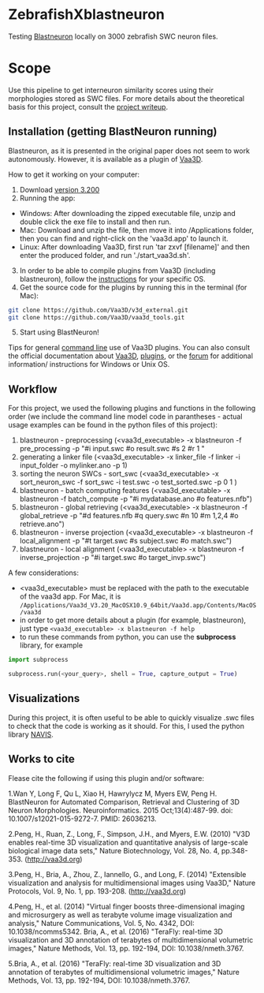 # ZebrafishXblastneuron
Testing [Blastneuron](https://pubmed.ncbi.nlm.nih.gov/26036213/) locally on 3000 zebrafish SWC neuron files.


# Scope
Use this pipeline to get interneuron similarity scores using their morphologies stored as SWC files. For more details about the theoretical basis for this project, consult the [project writeup](https://docs.google.com/document/d/19_llG6LcqTXlHoWjnk0PRMmGcrdg2sInRmTUwVZXbxA/edit?usp=sharing).


## Installation (getting BlastNeuron running)

Blastneuron, as it is presented in the original paper does not seem to work autonomously. However, it is available as a plugin of [Vaa3D](https://alleninstitute.org/what-we-do/brain-science/research/products-tools/vaa3d/).

How to get it working on your computer:
1. Download [version 3.200](https://github.com/Vaa3D/release/releases/)
2. Running the app:
- Windows: After downloading the zipped executable file, unzip and double click the exe file to install and then run.
- Mac: Download and unzip the file, then move it into /Applications folder, then you can find and right-click on the 'vaa3d.app' to launch it.
- Linux: After downloading Vaa3D, first run 'tar zxvf [filename]' and then enter the produced folder, and run './start_vaa3d.sh'.
3. In order to be able to compile plugins from Vaa3D (including blastneuron), follow the [instructions](https://github.com/Vaa3D/Vaa3D_Wiki/wiki/CompilePlugins.wiki) for your specific OS.
4. Get the source code for the plugins by running this in the terminal (for Mac):
```bash
git clone https://github.com/Vaa3D/v3d_external.git
git clone https://github.com/Vaa3D/vaa3d_tools.git
```
5. Start using BlastNeuron!


Tips for general [command line](https://github.com/Vaa3D/Vaa3D_Wiki/wiki/commandLineAccess.wiki) use of Vaa3D plugins.
You can also consult the official documentation about [Vaa3D](https://alleninstitute.org/what-we-do/brain-science/research/products-tools/vaa3d/), [plugins](https://github.com/Vaa3D/Vaa3D_Wiki/wiki/Vaa3DPlugins.wiki), or the [forum](https://www.nitrc.org/forum/message.php?msg_id=21874) for additional information/ instructions for Windows or Unix OS.

## Workflow

For this project, we used the following plugins and functions in the following order (we include the command line model code in parantheses - actual usage examples can be found in the python files of this project):

1. blastneuron - preprocessing (<vaa3d_executable> -x blastneuron -f pre_processing -p  "#i input.swc #o result.swc #s 2 #r 1 "
2. generating a linker file (<vaa3d_executable> -x linker_file -f linker -i input_folder -o mylinker.ano -p 1)
3. sorting the neuron SWCs - sort_swc (<vaa3d_executable> -x sort_neuron_swc -f sort_swc -i test.swc -o test_sorted.swc -p 0  1 )
4. blastneuron - batch computing features (<vaa3d_executable> -x blastneuron -f batch_compute -p "#i mydatabase.ano #o features.nfb")
5. blastneuron - global retrieving (<vaa3d_executable> -x blastneuron -f global_retrieve -p "#d features.nfb #q query.swc #n 10 #m 1,2,4 #o retrieve.ano")
6. blastneuron - inverse projection (<vaa3d_executable> -x blastneuron -f local_alignment -p "#t target.swc #s subject.swc #o match.swc")
7. blastneuron - local alignment (<vaa3d_executable> -x blastneuron -f inverse_projection -p "#i target.swc #o target_invp.swc")

A few considerations:
</br>
- <vaa3d_executable> must be replaced with the path to the executable of the vaa3d app. For Mac, it is `/Applications/Vaa3d_V3.20_MacOSX10.9_64bit/Vaa3d.app/Contents/MacOS/vaa3d`
- in order to get more details about a plugin (for example, blastneuron), just type `<vaa3d_executable> -x blastneuron -f help `
- to run these commands from python, you can use the **subprocess** library, for example 
```python
import subprocess

subprocess.run(<your_query>, shell = True, capture_output = True)
```

## Visualizations
During this project, it is often useful to be able to quickly visualize .swc files to check that the code is working as it should. For this, I used the python library [NAVIS](https://navis.readthedocs.io/en/latest/).

## Works to cite

Flease cite the following if using this plugin and/or software:

1.Wan Y, Long F, Qu L, Xiao H, Hawrylycz M, Myers EW, Peng H. BlastNeuron for Automated Comparison, Retrieval and Clustering of 3D Neuron Morphologies. Neuroinformatics. 2015 Oct;13(4):487-99. doi: 10.1007/s12021-015-9272-7. PMID: 26036213.

2.Peng, H., Ruan, Z., Long, F., Simpson, J.H., and Myers, E.W. (2010) "V3D enables real-time 3D visualization and quantitative analysis of large-scale biological image data sets," Nature Biotechnology, Vol. 28, No. 4, pp.348-353. (http://vaa3d.org)

3.Peng, H., Bria, A., Zhou, Z., Iannello, G., and Long, F. (2014) "Extensible visualization and analysis for multidimensional images using Vaa3D," Nature Protocols, Vol. 9, No. 1, pp. 193-208. (http://vaa3d.org)

4.Peng, H., et al. (2014) "Virtual finger boosts three-dimensional imaging and microsurgery as well as terabyte volume image visualization and analysis," Nature Communications, Vol. 5, No. 4342, DOI: 10.1038/ncomms5342.
Bria, A., et al. (2016) "TeraFly: real-time 3D visualization and 3D annotation of terabytes of multidimensional volumetric images," Nature Methods, Vol. 13, pp. 192-194, DOI: 10.1038/nmeth.3767.

5.Bria, A., et al. (2016) "TeraFly: real-time 3D visualization and 3D annotation of terabytes of multidimensional volumetric images," Nature Methods, Vol. 13, pp. 192-194, DOI: 10.1038/nmeth.3767.

